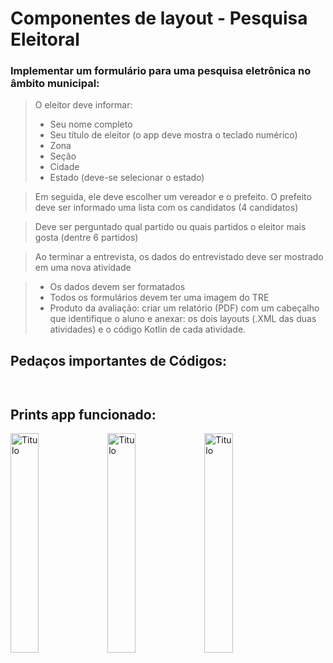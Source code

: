 # Componentes de layout - Pesquisa Eleitoral

### Implementar um formulário para uma pesquisa eletrônica no âmbito municipal:

> O eleitor deve informar:
>- Seu nome completo
>- Seu título de eleitor (o app deve mostra o teclado numérico)
>- Zona
>- Seção
>- Cidade
>- Estado (deve-se selecionar o estado)

> Em seguida, ele deve escolher um vereador e o prefeito. O prefeito deve ser informado uma lista com os candidatos (4 candidatos)

> Deve ser perguntado qual partido ou quais partidos o eleitor mais gosta (dentre 6 partidos)

> Ao terminar a entrevista, os dados do entrevistado deve ser mostrado em uma nova atividade

>- Os dados devem ser formatados
>- Todos os formulários devem ter uma imagem do TRE
>- Produto da avaliação: criar um relatório (PDF) com um cabeçalho que identifique o aluno e anexar: os dois layouts (.XML das duas atividades) e o código Kotlin de cada atividade.



## Pedaços importantes de Códigos:

```kotlin

```

```kotlin

```

## Prints app funcionado:

<div>
<img src="prints/app1.png" alt="Titulo" width="30%"/>
<img src="prints/app2.png" alt="Titulo" width="30%">
<img src="prints/app3.png" alt="Titulo" width="30%"/>
</div>


